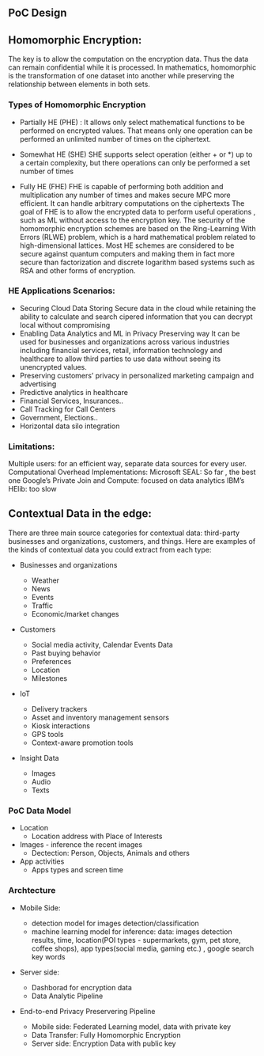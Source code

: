 ## PoC Design 

## Homomorphic Encryption:
The key is to allow the computation on the encryption data. Thus the data can remain confidential while it is processed. In mathematics, homomorphic is the transformation of one dataset into another while preserving the relationship between elements in both sets. 

### Types of Homomorphic Encryption
 - Partially HE (PHE) :
It allows only select mathematical functions to be performed on encrypted values. That means only one operation can be performed an unlimited number of times on the ciphertext.

- Somewhat HE (SHE)
SHE supports select operation (either + or *) up to a certain complexity, but there operations can only be performed a set number of times

- Fully HE (FHE)
FHE is capable of performing both addition and multiplication any number of times and makes secure MPC more efficient. It can handle arbitrary computations on the ciphertexts
The goal of FHE is to allow the encrypted data to perform useful operations , such as ML without access to the encryption key.
The security of the homomorphic encryption schemes are based on the Ring-Learning With Errors (RLWE) problem, which is a hard mathematical problem related to high-dimensional lattices. Most HE schemes are considered to be secure against quantum computers and making them in fact more secure than factorization and discrete logarithm based systems such as RSA and other forms of encryption.

### HE Applications Scenarios:
- Securing Cloud Data Storing
Secure data in the cloud while retaining the ability to calculate and search cipered information that you can decrypt local without compromising
- Enabling Data Analytics and ML in Privacy Preserving way
It can be used for businesses and organizations across various industries including financial services, retail, information technology and healthcare to allow third parties to use data without seeing its unencrypted values.
- Preserving customers’ privacy in personalized marketing campaign and advertising
- Predictive analytics in healthcare
- Financial Services, Insurances..
- Call Tracking for Call Centers
- Government, Elections..
- Horizontal data silo integration

### Limitations:
Multiple users: for an efficient way, separate data sources for every user.
Computational Overhead
Implementations: 
Microsoft SEAL: So far , the best one
Google’s Private Join and Compute: focused on data analytics
IBM’s HElib: too slow


## Contextual Data in the edge:

There are three main source categories for contextual data: third-party businesses and organizations, customers, and things. Here are examples of the kinds of contextual data you could extract from each type:

- Businesses and organizations
  - Weather
  - News
  - Events
  - Traffic
  - Economic/market changes
 
- Customers
  - Social media activity, Calendar Events Data
  - Past buying behavior
  - Preferences
  - Location
  - Milestones
 
- IoT
  - Delivery trackers
  - Asset and inventory management sensors
  - Kiosk interactions
  - GPS tools
  - Context-aware promotion tools
  
- Insight Data
  - Images
  - Audio
  - Texts

### PoC Data Model

- Location
  - Location address with Place of Interests
- Images - inference the recent images 
  - Dectection: Person, Objects, Animals and others 
- App activities
  - Apps types and screen time
 
 ### Archtecture 
 
 - Mobile Side:
   - detection model for images detection/classification 
   - machine learning model for inference: 
     data: images detection results, time, location(POI types - supermarkets, gym, pet store, coffee shops), app types(social media, gaming etc.) , google search key words
     
 - Server side:
   - Dashborad for encryption data
   - Data Analytic Pipeline
   
 - End-to-end Privacy Preservering Pipeline
   - Mobile side: Federated Learning model, data with private key
   - Data Transfer: Fully Homomorphic Encryption 
   - Server side: Encryption Data with public key


